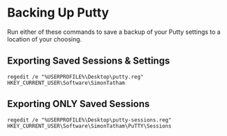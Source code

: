 # Backing Up Putty

Run either of these commands to save a backup of your Putty settings to a location of your choosing.

## Exporting Saved Sessions & Settings

```batchfile
regedit /e "%USERPROFILE%\Desktop\putty.reg" HKEY_CURRENT_USER\Software\SimonTatham
```

## Exporting ONLY Saved Sessions

```batchfile
regedit /e "%USERPROFILE%\Desktop\putty-sessions.reg" HKEY_CURRENT_USER\Software\SimonTatham\PuTTY\Sessions
```